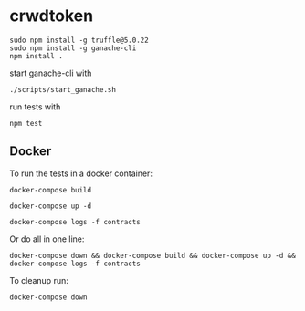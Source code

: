 # crwdtoken
```
sudo npm install -g truffle@5.0.22
sudo npm install -g ganache-cli
npm install .
```

start ganache-cli with
```
./scripts/start_ganache.sh
```

run tests with
```
npm test
```
## Docker

To run the tests in a docker container:

`docker-compose build`

`docker-compose up -d`

`docker-compose logs -f contracts`

Or do all in one line:

`docker-compose down && docker-compose build && docker-compose up -d && docker-compose logs -f contracts`

To cleanup run:

`docker-compose down`